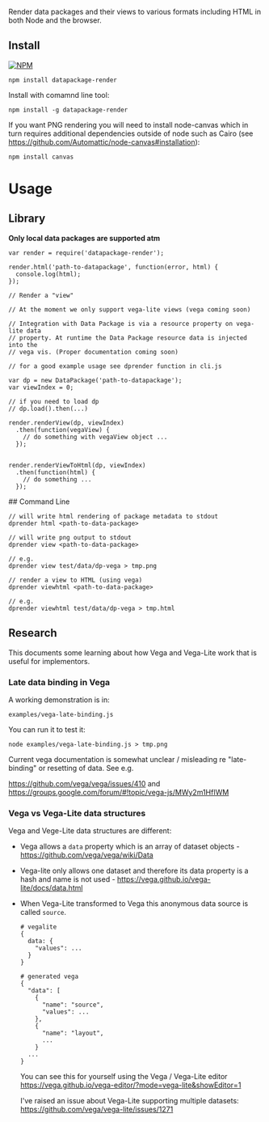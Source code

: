 Render data packages and their views to various formats including HTML in both
Node and the browser.

## Install

[![NPM](https://nodei.co/npm/datapackage-render.png)](https://nodei.co/npm/datapackage-render/)

```
npm install datapackage-render
```

Install with comamnd line tool:

```
npm install -g datapackage-render
```

If you want PNG rendering you will need to install node-canvas which in turn
requires additional dependencies outside of node such as Cairo (see
https://github.com/Automattic/node-canvas#installation):

```
npm install canvas
```

# Usage

## Library

**Only local data packages are supported atm**

```
var render = require('datapackage-render');

render.html('path-to-datapackage', function(error, html) {
  console.log(html);
});

// Render a "view"

// At the moment we only support vega-lite views (vega coming soon)

// Integration with Data Package is via a resource property on vega-lite data
// property. At runtime the Data Package resource data is injected into the
// vega vis. (Proper documentation coming soon)

// for a good example usage see dprender function in cli.js

var dp = new DataPackage('path-to-datapackage');
var viewIndex = 0;

// if you need to load dp
// dp.load().then(...)

render.renderView(dp, viewIndex)
  .then(function(vegaView) {
    // do something with vegaView object ...
  });


render.renderViewToHtml(dp, viewIndex)
  .then(function(html) {
    // do something ...
  });
```

## Command Line

```
// will write html rendering of package metadata to stdout
dprender html <path-to-data-package>

// will write png output to stdout
dprender view <path-to-data-package>

// e.g.
dprender view test/data/dp-vega > tmp.png

// render a view to HTML (using vega)
dprender viewhtml <path-to-data-package>

// e.g.
dprender viewhtml test/data/dp-vega > tmp.html
```

## Research

This documents some learning about how Vega and Vega-Lite work that is useful for implementors.

### Late data binding in Vega

A working demonstration is in:

```
examples/vega-late-binding.js
```

You can run it to test it:

```
node examples/vega-late-binding.js > tmp.png
```

Current vega documentation is somewhat unclear / misleading re "late-binding" or resetting of data. See e.g.

https://github.com/vega/vega/issues/410 and
https://groups.google.com/forum/#!topic/vega-js/MWy2m1HfIWM

### Vega vs Vega-Lite data structures

Vega and Vege-Lite data structures are different:

* Vega allows a `data` property which is an array of dataset objects - https://github.com/vega/vega/wiki/Data
* Vega-lite only allows one dataset and therefore its data property is a hash and name is not used - https://vega.github.io/vega-lite/docs/data.html
* When Vega-Lite transformed to Vega this anonymous data source is called `source`.

  ```
  # vegalite
  {
    data: {
      "values": ...
    }
  }

  # generated vega
  {
    "data": [
      {
        "name": "source",
        "values": ...
      },
      {
        "name": "layout",
        ...
      }
    ...
  }
  ```

  You can see this for yourself using the Vega / Vega-Lite editor https://vega.github.io/vega-editor/?mode=vega-lite&showEditor=1


  I've raised an issue about Vega-Lite supporting multiple datasets: https://github.com/vega/vega-lite/issues/1271

